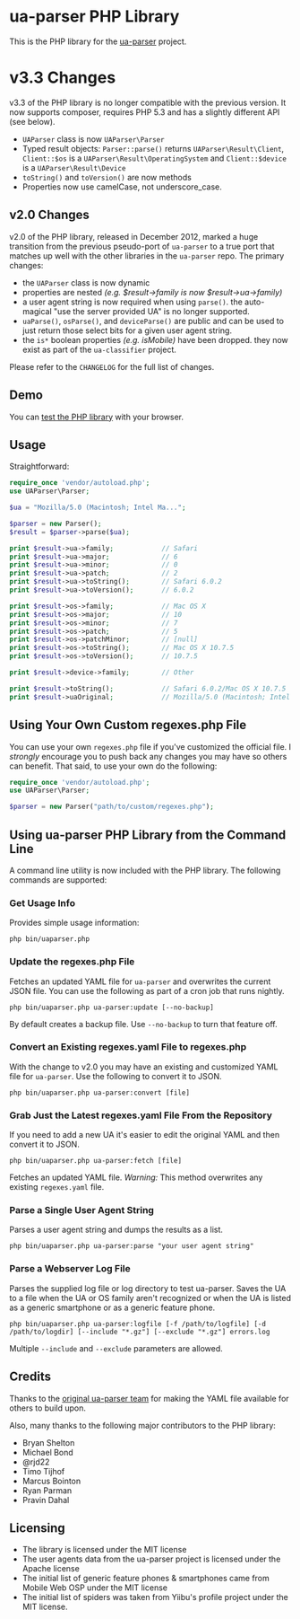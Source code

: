 # ua-parser PHP Library #

This is the PHP library for the [ua-parser](https://github.com/tobie/ua-parser) project.

# v3.3 Changes

v3.3 of the PHP library is no longer compatible with the previous version. It now supports composer, requires PHP 5.3
and has a slightly different API (see below).
* `UAParser` class is now `UAParser\Parser`
* Typed result objects: `Parser::parse()` returns `UAParser\Result\Client`, `Client::$os` is a  `UAParser\Result\OperatingSystem` and `Client::$device` is a `UAParser\Result\Device`
* `toString()` and `toVersion()` are now methods
* Properties now use camelCase, not underscore_case.

## v2.0 Changes ##

v2.0 of the PHP library, released in December 2012, marked a huge transition from the previous pseudo-port of `ua-parser` to a true port that matches up well with the other libraries in the `ua-parser` repo. The primary changes:

* the `UAParser` class is now dynamic
* properties are nested _(e.g. $result->family is now $result->ua->family)_
* a user agent string is now required when using `parse()`. the auto-magical "use the server provided UA" is no longer supported.
* `uaParse()`, `osParse()`, and `deviceParse()` are public and can be used to just return those select bits for a given user agent string.
* the `is*` boolean properties _(e.g. isMobile)_ have been dropped. they now exist as part of the `ua-classifier` project.

Please refer to the `CHANGELOG` for the full list of changes.

## Demo ##

You can [test the PHP library](http://uaparser.dmolsen.com/) with your browser.

## Usage ##

Straightforward:

```php
require_once 'vendor/autoload.php';
use UAParser\Parser;

$ua = "Mozilla/5.0 (Macintosh; Intel Ma...";

$parser = new Parser();
$result = $parser->parse($ua);

print $result->ua->family;            // Safari
print $result->ua->major;             // 6
print $result->ua->minor;             // 0
print $result->ua->patch;             // 2
print $result->ua->toString();        // Safari 6.0.2
print $result->ua->toVersion();       // 6.0.2

print $result->os->family;            // Mac OS X
print $result->os->major;             // 10
print $result->os->minor;             // 7
print $result->os->patch;             // 5
print $result->os->patchMinor;        // [null]
print $result->os->toString();        // Mac OS X 10.7.5
print $result->os->toVersion();       // 10.7.5

print $result->device->family;        // Other

print $result->toString();            // Safari 6.0.2/Mac OS X 10.7.5
print $result->uaOriginal;            // Mozilla/5.0 (Macintosh; Intel Ma...
```

## Using Your Own Custom regexes.php File ##

You can use your own `regexes.php` file if you've customized the official file. I *strongly* encourage you to push back any changes you may have so others can benefit. That said, to use your own do the following:

```php
require_once 'vendor/autoload.php';
use UAParser\Parser;

$parser = new Parser("path/to/custom/regexes.php");
```

## Using ua-parser PHP Library from the Command Line ##

A command line utility is now included with the PHP library. The following commands are supported:

### Get Usage Info

Provides simple usage information:

    php bin/uaparser.php

### Update the regexes.php File

Fetches an updated YAML file for `ua-parser` and overwrites the current JSON file. You can use the following as part of a cron job that runs nightly.

    php bin/uaparser.php ua-parser:update [--no-backup]

By default creates a backup file. Use `--no-backup` to turn that feature off.

### Convert an Existing regexes.yaml File to regexes.php

With the change to v2.0 you may have an existing and customized YAML file for `ua-parser`. Use the following to convert it to JSON.

    php bin/uaparser.php ua-parser:convert [file]

### Grab Just the Latest regexes.yaml File From the Repository

If you need to add a new UA it's easier to edit the original YAML and then convert it to JSON.

    php bin/uaparser.php ua-parser:fetch [file]

Fetches an updated YAML file. *Warning:* This method overwrites any existing `regexes.yaml` file.

### Parse a Single User Agent String

Parses a user agent string and dumps the results as a list.

    php bin/uaparser.php ua-parser:parse "your user agent string"

### Parse a Webserver Log File

Parses the supplied log file or log directory to test ua-parser. Saves the UA to a file when the UA or OS family aren't recognized or when the UA is listed as a generic smartphone or as a generic feature phone.

    php bin/uaparser.php ua-parser:logfile [-f /path/to/logfile] [-d /path/to/logdir] [--include "*.gz"] [--exclude "*.gz"] errors.log

Multiple `--include` and `--exclude` parameters are allowed.

## Credits ##

Thanks to the [original ua-parser team](http://code.google.com/p/ua-parser/people/list) for making the YAML file available for others to build upon.

Also, many thanks to the following major contributors to the PHP library:

* Bryan Shelton
* Michael Bond
* @rjd22
* Timo Tijhof
* Marcus Bointon
* Ryan Parman
* Pravin Dahal

## Licensing ##
* The library is licensed under the MIT license
* The user agents data from the ua-parser project is licensed under the Apache license
* The initial list of generic feature phones & smartphones came from Mobile Web OSP under the MIT license
* The initial list of spiders was taken from Yiibu's profile project under the MIT license.
